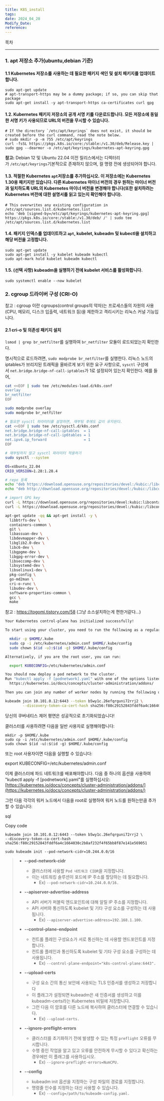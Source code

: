 ```yaml
---
title: K8S_install
tags: 
date: 2024_04_28
Modify_Date: 
reference:
---
```

목차

---
### 1. apt 저장소 추가(ubuntu,debian 기준) 

#### 1.1 Kubernetes 저장소를 사용하는 데 필요한 패키지 색인 및 설치 패키지를 업데이트합니다.
```shell
sudo apt-get update
# apt-transport-https may be a dummy package; if so, you can skip that package
sudo apt-get install -y apt-transport-https ca-certificates curl gpg
```
  
#### 1.2. Kubernetes 패키지 저장소의 공개 서명 키를 다운로드합니다. 모든 저장소에 동일한 서명 키가 사용되므로 URL의 버전을 무시할 수 있습니다.
```shell
# If the directory `/etc/apt/keyrings` does not exist, it should be created before the curl command, read the note below.
# sudo mkdir -p -m 755 /etc/apt/keyrings
curl -fsSL https://pkgs.k8s.io/core:/stable:/v1.30/deb/Release.key | sudo gpg --dearmor -o /etc/apt/keyrings/kubernetes-apt-keyring.gpg
```

**참고:** Debian 12 및 Ubuntu 22.04 이전 릴리스에서는 디렉터리가 `/etc/apt/keyrings`기본적으로 존재하지 않으며, 컬 명령 전에 생성되어야 합니다.

#### 1.3. 적절한 Kubernetes `apt`저장소를 추가하십시오. 이 저장소에는 Kubernetes 1.30용 패키지만 있습니다. 다른 Kubernetes 마이너 버전의 경우 원하는 마이너 버전과 일치하도록 URL의 Kubernetes 마이너 버전을 변경해야 합니다(또한 설치하려는 Kubernetes 버전에 대한 설명서를 읽고 있는지 확인해야 합니다).
```shell
# This overwrites any existing configuration in /etc/apt/sources.list.d/kubernetes.list
echo 'deb [signed-by=/etc/apt/keyrings/kubernetes-apt-keyring.gpg] https://pkgs.k8s.io/core:/stable:/v1.30/deb/ /' | sudo tee /etc/apt/sources.list.d/kubernetes.list
```
  
#### 1.4. 패키지 인덱스를 업데이트하고 `apt`, kubelet, kubeadm 및 kubectl을 설치하고 해당 버전을 고정합니다.
```shell
sudo apt-get update
sudo apt-get install -y kubelet kubeadm kubectl
sudo apt-mark hold kubelet kubeadm kubectl
```

#### 1.5. (선택 사항) kubeadm을 실행하기 전에 kubelet 서비스를 활성화합니다.
```shell
sudo systemctl enable --now kubelet
```

### 2. cgroup 드라이버 구성 (CRI-O)
참고 : cgroup 이란 cgroups(control groups의 약자)는 프로세스들의 자원의 사용(CPU, 메모리, 디스크 입출력, 네트워크 등)을 제한하고 격리시키는 리눅스 커널 기능입니다.

#### 2.1 cri-o 및 의존성 패키지 설치 

`lsmod | grep br_netfilter`를 실행하여 `br_netfilter` 모듈이 로드되었는지 확인한다.

명시적으로 로드하려면, `sudo modprobe br_netfilter`를 실행한다. 리눅스 노드의 iptables가 브리지된 트래픽을 올바르게 보기 위한 요구 사항으로, `sysctl` 구성에서 `net.bridge.bridge-nf-call-iptables`가 1로 설정되어 있는지 확인한다. 예를 들어,

```bash
cat <<EOF | sudo tee /etc/modules-load.d/k8s.conf
overlay
br_netfilter
EOF

sudo modprobe overlay
sudo modprobe br_netfilter

# 필요한 sysctl 파라미터를 설정하면, 재부팅 후에도 값이 유지된다.
cat <<EOF | sudo tee /etc/sysctl.d/k8s.conf
net.bridge.bridge-nf-call-iptables  = 1
net.bridge.bridge-nf-call-ip6tables = 1
net.ipv4.ip_forward                 = 1
EOF

# 재부팅하지 않고 sysctl 파라미터 적용하기
sudo sysctl --system
```

```bash
OS=xUbuntu_22.04
CRIO_VERSION=1.28:1.28.4

# repo 등록
echo "deb https://download.opensuse.org/repositories/devel:/kubic:/libcontainers:/stable/$OS/ /"|sudo tee /etc/apt/sources.list.d/devel:kubic:libcontainers:stable.list
echo "deb http://download.opensuse.org/repositories/devel:/kubic:/libcontainers:/stable:/cri-o:/$CRIO_VERSION/$OS/ /"|sudo tee /etc/apt/sources.list.d/devel:kubic:libcontainers:stable:cri-o:$CRIO_VERSION.list

# import GPG key
curl -L https://download.opensuse.org/repositories/devel:kubic:libcontainers:stable:cri-o:$CRIO_VERSION/$OS/Release.key | sudo apt-key add -
curl -L https://download.opensuse.org/repositories/devel:/kubic:/libcontainers:/stable/$OS/Release.key | sudo apt-key add -

apt-get update -qq && apt-get install -y \
  libbtrfs-dev \
  containers-common \
  git \
  libassuan-dev \
  libdevmapper-dev \
  libglib2.0-dev \
  libc6-dev \
  libgpgme-dev \
  libgpg-error-dev \
  libseccomp-dev \
  libsystemd-dev \
  libselinux1-dev \
  pkg-config \
  go-md2man \
  cri-o-runc \
  libudev-dev \
  software-properties-common \
  gcc \
  make
```
참고 : https://togomi.tistory.com/58
(그냥 소스설치하는게 편한거같다...)

```bash
Your Kubernetes control-plane has initialized successfully!

To start using your cluster, you need to run the following as a regular user:

  mkdir -p $HOME/.kube
  sudo cp -i /etc/kubernetes/admin.conf $HOME/.kube/config
  sudo chown $(id -u):$(id -g) $HOME/.kube/config

Alternatively, if you are the root user, you can run:

  export KUBECONFIG=/etc/kubernetes/admin.conf

You should now deploy a pod network to the cluster.
Run "kubectl apply -f [podnetwork].yaml" with one of the options listed at:
  https://kubernetes.io/docs/concepts/cluster-administration/addons/

Then you can join any number of worker nodes by running the following on each as root:

kubeadm join 10.101.0.12:6443 --token b5wy1c.26efqrguni72rrj2 \
        --discovery-token-ca-cert-hash sha256:f80c29152843fddf6a4c1664030c2b8af232f4f65bb8f87e141e5690513c4af7
```

당신의 쿠버네티스 제어 평면은 성공적으로 초기화되었습니다!

클러스터를 사용하려면 다음을 일반 사용자로 실행해야합니다:

```
mkdir -p $HOME/.kube
sudo cp -i /etc/kubernetes/admin.conf $HOME/.kube/config
sudo chown $(id -u):$(id -g) $HOME/.kube/config
```

또는 root 사용자이면 다음을 실행할 수 있습니다:

export KUBECONFIG=/etc/kubernetes/admin.conf

이제 클러스터에 파드 네트워크를 배포해야합니다. 다음 중 하나의 옵션을 사용하여 "kubectl apply -f [podnetwork].yaml"를 실행하십시오: [https://kubernetes.io/docs/concepts/cluster-administration/addons/](https://kubernetes.io/docs/concepts/cluster-administration/addons/)

그런 다음 각각의 워커 노드에서 다음을 root로 실행하여 워커 노드를 원하는만큼 추가할 수 있습니다:

sql

Copy code
```
kubeadm join 10.101.0.12:6443 --token b5wy1c.26efqrguni72rrj2 \
--discovery-token-ca-cert-hash sha256:f80c29152843fddf6a4c1664030c2b8af232f4f65bb8f87e141e569051
```

```shell
sudo kubeadm init --pod-network-cidr=10.244.0.0/16
```

> - **--pod-network-cidr**
>     - 클러스터에 사용할 `Pod 네트워크 CIDR`을 지정합니다.
>     - 이는 네트워킹 솔루션이 포드에 IP 주소를 할당하는 데 필요합니다.
>         - Ex) `--pod-network-cidr=10.244.0.0/16.`
> 
> - **--apiserver-advertise-address**
>     - API 서버가 퍼블릭 엔드포인트에 대해 알릴 IP 주소를 지정합니다.
>     - API 서버와 통신하도록 kubelet 및 기타 구성 요소를 구성하는 데 사용됩니다.
>         - Ex) `--apiserver-advertise-address=192.168.1.100.`
> 
> - **--control-plane-endpoint**
>     - 컨트롤 플레인 구성요소가 서로 통신하는 데 사용할 엔드포인트를 지정합니다.
>     - 컨트롤 플레인과 통신하도록 kubelet 및 기타 구성 요소를 구성하는 데 사용됩니다.
>         - Ex) `--control-plane-endpoint="k8s-control-plane:6443".`
> 
> - **--upload-certs**
>     - 구성 요소 간의 통신 보안에 사용되는 TLS 인증서를 생성하고 저장합니다
>     - 이 플래그가 설정되면 kubeadm은 새 인증서를 생성하고 이를 kubeadm-certs라는 Kubernetes 비밀에 저장합니다.
>     - 그런 다음 이 암호를 다른 노드에 복사하여 클러스터에 연결할 수 있습니다.
>         - Ex) `--upload-certs.`
> 
> - **--ignore-preflight-errors**
>     - 클러스터를 초기화하기 전에 발생할 수 있는 특정 `preflight` 오류를 무시합니다.
>     - 수행 중인 작업을 알고 있고 오류를 안전하게 무시할 수 있다고 확신하는 경우에만 이 플래그를 사용하십시오.
>         - Ex) `--ignore-preflight-errors=NumCPU.`
> 
> - **--config**
>     - kubeadm init 옵션을 지정하는 구성 파일의 경로를 지정합니다.
>     - 명령줄 인수를 지정하는 대신 사용할 수 있습니다.
>         - Ex) `--config=/path/to/kubeadm-config.yaml.`

